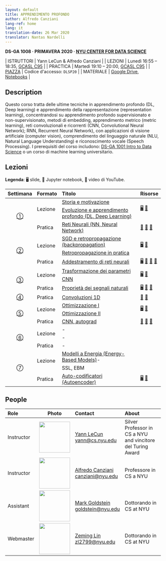 ```yaml
---
layout: default
title: APPRENDIMENTO PROFONDO
author: Alfredo Canziani
lang-ref: home
lang: it
translation-date: 26 Mar 2020
translator: Nantas Nardelli
---
```


**DS-GA 1008 · PRIMAVERA 2020 · [NYU CENTER FOR DATA SCIENCE](http://cds.nyu.edu/)**

| ISTRUTTORI  | Yann LeCun & Alfredo Canziani |
| LEZIONI     | Lunedì 16:55 – 18:35, [GCASL C95](http://library.nyu.edu/services/campus-media/classrooms/gcasl-c95/) |
| PRACTICA    | Martedì 19:10 – 20:00, [GCASL C95](http://library.nyu.edu/services/campus-media/classrooms/gcasl-c95/) |
| [PIAZZA](https://piazza.com/nyu/spring2020/dsga1008/home)      | Codice d'accesso: `DLSP20` |
| MATERIALE   | [Google Drive](https://bitly.com/DLSP20), [Notebooks](https://github.com/Atcold/pytorch-Deep-Learning) |


## Description

Questo corso tratta delle ultime tecniche in apprendimento profondo (DL, Deep learning) e
apprendimento della rappresentazione (representation learning), concentrandosi
su apprendimento profondo supervisionato e non-supervisionato, metodi di
embedding, apprendimento metrico (metric learning), reti convoluzionali e
ricorrenti (CNN, Convolutional Neural Network); RNN, Recurrent Neural Network),
con applicazioni di visione artificiale (computer vision), comprendimento del
linguaggio naturale (NLU, Natural Language Understanding) e
riconoscimento vocale (Speech Processing).
I prerequisiti del corso includono: [DS-GA 1001 Intro to Data
Science](https://cds.nyu.edu/academics/ms-curriculum/) o un corso di machine
learning universitario.


## Lezioni

**Legenda**: 🖥 slide, 📓 Jupyter notebook, 🎥 video di YouTube.

<table>
<!-- =============================== HEADER ================================ -->
  <thead>
    <tr>
      <th>Settimana</th>
      <th align="left">Formato</th>
      <th align="left">Titolo</th>
      <th align="left">Risorse</th>
    </tr>
  </thead>
  <tbody>
<!-- =============================== WEEK 1 ================================ -->
    <tr>
      <td rowspan="3" align="center"><a href="it/week01/01">①</a></td>
      <td rowspan="2">Lezione</td>
      <td><a href="it/week01/01-1">Storia e motivazione</a></td>
      <td rowspan="2">
        <a href="https://drive.google.com/open?id=1Q7LtZyIS1f3TfeTGll3aDtWygh3GAfCb">🖥️</a>
        <a href="https://www.youtube.com/watch?v=0bMe_vCZo30">🎥</a>
      </td>
    </tr>
    <tr><td><a href="it/week01/01-2">Evoluzione e apprendimento profondo (DL, Deep Learning)</a></td></tr>
    <tr>
      <td rowspan="1">Pratica</td>
      <td><a href="it/week01/01-3">Reti Neurali (NN, Neural Network)</a></td>
      <td>
        <a href="https://github.com/Atcold/pytorch-Deep-Learning/blob/master/01-tensor_tutorial.ipynb">📓</a>
        <a href="https://github.com/Atcold/pytorch-Deep-Learning/blob/master/02-space_stretching.ipynb">📓</a>
        <a href="https://www.youtube.com/watch?v=5_qrxVq1kvc">🎥</a>
      </td>
    </tr>
<!-- =============================== WEEK 2 ================================ -->
    <tr>
      <td rowspan="3" align="center"><a href="it/week02/02">②</a></td>
      <td rowspan="2">Lezione</td>
      <td><a href="it/week02/02-1">SGD e retropropagazione (backpropagation)</a></td>
      <td rowspan="2">
        <a href="https://drive.google.com/open?id=1w2jV_BT2hWzfOKBR02x_rB4-dfVUI6SR">🖥️</a>
        <a href="https://www.youtube.com/watch?v=d9vdh3b787Y">🎥</a>
      </td>
    </tr>
    <tr><td><a href="it/week02/02-2">Retropropagazione in pratica</a></td></tr>
    <tr>
      <td rowspan="1">Pratica</td>
      <td><a href="it/week02/02-3">Addestramento di reti neurali</a></td>
      <td>
        <a href="https://github.com/Atcold/pytorch-Deep-Learning/blob/master/slides/01%20-%20Spiral%20classification.pdf">🖥</a>
        <a href="https://github.com/Atcold/pytorch-Deep-Learning/blob/master/04-spiral_classification.ipynb">📓</a>
        <a href="https://github.com/Atcold/pytorch-Deep-Learning/blob/master/05-regression.ipynb">📓</a>
        <a href="https://www.youtube.com/watch?v=WAn6lip5oWk">🎥</a>
      </td>
    </tr>
<!-- =============================== WEEK 3 ================================ -->
    <tr>
      <td rowspan="3" align="center"><a href="it/week03/03">③</a></td>
      <td rowspan="2">Lezione</td>
      <td><a href="it/week03/03-1">Trasformazione dei parametri</a></td>
      <td rowspan="2">
        <a href="https://drive.google.com/open?id=18UFaOGNKKKO5TYnSxr2b8dryI-PgZQmC">🖥️</a>
        <a href="https://youtu.be/FW5gFiJb-ig">🎥</a>
      </td>
    </tr>
    <tr><td><a href="it/week03/03-2">CNN</a></td></tr>
    <tr>
      <td rowspan="1">Pratica</td>
      <td><a href="it/week03/03-3">Proprietà dei segnali naturali</a></td>
      <td>
        <a href="https://github.com/Atcold/pytorch-Deep-Learning/blob/master/slides/02%20-%20CNN.pdf">🖥</a>
        <a href="https://github.com/Atcold/pytorch-Deep-Learning/blob/master/06-convnet.ipynb">📓</a>
        <a href="https://youtu.be/kwPWpVverkw">🎥</a>
      </td>
    </tr>
<!-- =============================== WEEK 4 ================================ -->
    <tr>
      <td rowspan="1" align="center"><a href="it/week04/04">④</a></td>
      <td rowspan="1">Pratica</td>
      <td><a href="it/week04/04-1">Convoluzioni 1D</a></td>
      <td>
        <a href="https://github.com/Atcold/pytorch-Deep-Learning/blob/master/07-listening_to_kernels.ipynb">📓</a>
        <a href="https://youtu.be/OrBEon3VlQg">🎥</a>
      </td>
    </tr>
<!-- =============================== WEEK 5 ================================ -->
    <tr>
      <td rowspan="3" align="center"><a href="it/week05/05">⑤</a></td>
      <td rowspan="2">Lezione</td>
      <td><a href="it/week05/05-1">Ottimizzazione I</a></td>
      <td rowspan="2">
        <a href="https://drive.google.com/open?id=1pwlGN6hDFfEYQqBqcMjWbe4yfBDTxsab">🖥️</a>
        <a href="https://youtu.be/--NZb480zlg">🎥</a>
      </td>
    </tr>
    <tr><td><a href="it/week05/05-2">Ottimizzazione II</a></td></tr>
    <tr>
      <td rowspan="1">Pratica</td>
      <td><a href="it/week05/05-3">CNN, autograd</a></td>
      <td>
        <a href="https://github.com/Atcold/pytorch-Deep-Learning/blob/master/03-autograd_tutorial.ipynb">📓</a>
        <a href="https://github.com/Atcold/pytorch-Deep-Learning/blob/master/extra/b-custom_grads.ipynb">📓</a>
        <a href="https://youtu.be/eEzCZnOFU1w">🎥</a>
      </td>
    </tr>
<!-- =============================== WEEK 6 ================================ -->
    <tr>
      <td rowspan="3" align="center"><a href="it/week06/06">⑥</a></td>
      <td rowspan="2">Lezione</td>
      <td><a href="it/week06/06-1"></a>-</td>
      <td rowspan="2">
        <a href=""></a>
      </td>
    </tr>
    <tr><td><a href="it/week06/06-2"></a>-</td></tr>
    <tr>
      <td rowspan="1">Pratica</td>
      <td><a href="it/week06/06-3"></a>-</td>
      <td>
      </td>
    </tr>
<!-- =============================== WEEK 7 ================================ -->
    <tr>
      <td rowspan="3" align="center"><a href="it/week07/07"></a>⑦</td>
      <td rowspan="2">Lezione</td>
      <td><a href="it/week07/07-1">Modelli a Energia (Energy-Based Models)</a>-</td>
      <td rowspan="2">
        <a href=""></a>
      </td>
    </tr>
    <tr><td><a href="it/week07/07-2"></a>SSL, EBM</td></tr>
    <tr>
      <td rowspan="1">Pratica</td>
      <td><a href="it/week07/07-3">Auto-codificatori (Autoencoder)</a></td>
      <td>
        <a href="https://drive.google.com/file/d/1FEleglSDblyrSpHdGhaDydEQI36Rq5uB/">🖥️</a>
        <a href="https://github.com/Atcold/pytorch-Deep-Learning/blob/master/10-autoencoder.ipynb">📓</a>
      </td>
    </tr>
  </tbody>
</table>


## People

| Role | Photo | Contact | About |
|:-----|:-----:|:--------|:------|
|Instructor|<img src="images/Yann.png" width="100" height="100">|<a href="https://twitter.com/ylecun">Yann LeCun</a><br>yann@cs.nyu.edu|Silver Professor in CS a NYU<br>and vincitore del Turing Award|
|Instructor|<img src="https://avatars1.githubusercontent.com/u/2119355" width="100" height="100">|<a href="https://twitter.com/alfcnz">Alfredo Canziani</a><br>canziani@nyu.edu|Professore in CS a NYU|
|Assistant|<img src="https://pbs.twimg.com/profile_images/1186879808845860864/czRv3g1G_400x400.jpg" width="100" height="100">|<a href="https://twitter.com/marikgoldstein">Mark Goldstein</a><br>goldstein@nyu.edu|Dottorando in CS at NYU|
|Webmaster|<img src="https://pbs.twimg.com/profile_images/673997980370927616/vMXf545j_400x400.jpg" width="100" height="100">|<a href="https://twitter.com/ebetica">Zeming Lin</a><br>zl2799@nyu.edu|Dottorando in CS at NYU|

